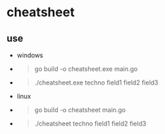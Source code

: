 # cheatsheet

## use

- windows

- > go build -o cheatsheet.exe main.go 
- > ./cheatsheet.exe techno field1 field2 field3

- linux

- > go build  -o cheatsheet main.go
- > ./cheatsheet techno field1 field2 field3
